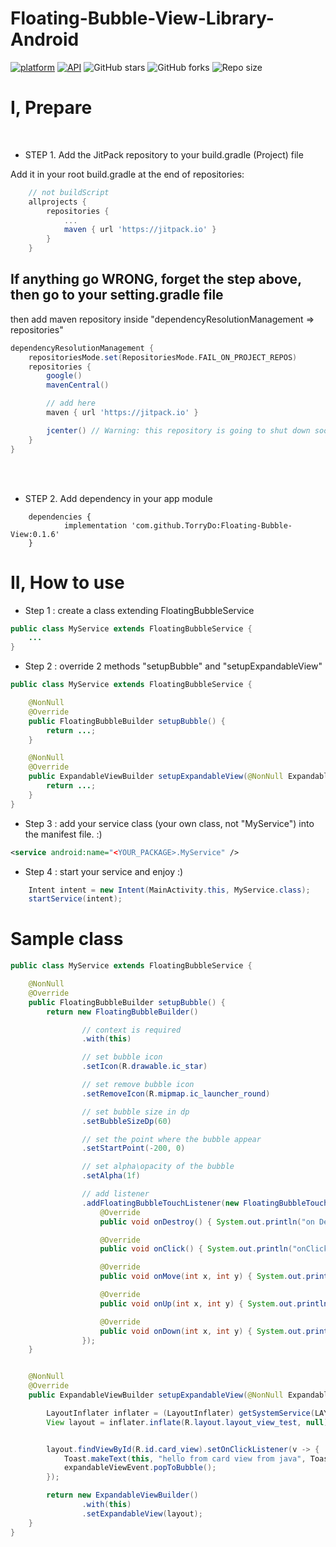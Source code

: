 # Floating-Bubble-View-Library-Android

[![platform](https://img.shields.io/badge/platform-Android-yellow.svg)](https://www.android.com)
[![API](https://img.shields.io/badge/API-21%2B-brightgreen.svg?style=flat)](https://android-arsenal.com/api?level=21)
![GitHub stars](https://img.shields.io/github/stars/TorryDo/Floating-Bubble-View?style=social)
![GitHub forks](https://img.shields.io/github/forks/TorryDo/Floating-Bubble-View?label=Fork&style=social)
![Repo size](https://img.shields.io/github/repo-size/TorryDo/Floating-Bubble-View?style=social)

# I, Prepare

<br/>

- STEP 1. Add the JitPack repository to your build.gradle (Project) file

Add it in your root build.gradle at the end of repositories:

```gradle
    // not buildScript
	allprojects {
		repositories {
			...
			maven { url 'https://jitpack.io' }
		}
	}

```

## If anything go WRONG, forget the step above, then go to your setting.gradle file

then add maven repository inside "dependencyResolutionManagement => repositories"

```gradle
dependencyResolutionManagement {
    repositoriesMode.set(RepositoriesMode.FAIL_ON_PROJECT_REPOS)
    repositories {
        google()
        mavenCentral()

        // add here
        maven { url 'https://jitpack.io' }

        jcenter() // Warning: this repository is going to shut down soon
    }
}
```

<br/> <br/>

- STEP 2. Add dependency in your app module

```
	dependencies {
	        implementation 'com.github.TorryDo:Floating-Bubble-View:0.1.6'
	}

```

# II, How to use

- Step 1 : create a class extending FloatingBubbleService

```java
public class MyService extends FloatingBubbleService {
    ...
}
```

- Step 2 : override 2 methods "setupBubble" and "setupExpandableView"

```java
public class MyService extends FloatingBubbleService {

    @NonNull
    @Override
    public FloatingBubbleBuilder setupBubble() {
        return ...;
    }

    @NonNull
    @Override
    public ExpandableViewBuilder setupExpandableView(@NonNull ExpandableViewEvent expandableViewEvent) {
        return ...;
    }
}
```

- Step 3 : add your service class (your own class, not "MyService") into the manifest file. :)

```xml
<service android:name="<YOUR_PACKAGE>.MyService" />
```

- Step 4 : start your service and enjoy :)

```java
    Intent intent = new Intent(MainActivity.this, MyService.class);
    startService(intent);
```

# Sample class

```java
public class MyService extends FloatingBubbleService {

    @NonNull
    @Override
    public FloatingBubbleBuilder setupBubble() {
        return new FloatingBubbleBuilder()

                // context is required
                .with(this)

                // set bubble icon
                .setIcon(R.drawable.ic_star)

                // set remove bubble icon
                .setRemoveIcon(R.mipmap.ic_launcher_round)

                // set bubble size in dp
                .setBubbleSizeDp(60)

                // set the point where the bubble appear
                .setStartPoint(-200, 0)

                // set alpha\opacity of the bubble
                .setAlpha(1f)

                // add listener
                .addFloatingBubbleTouchListener(new FloatingBubbleTouchListener() {
                    @Override
                    public void onDestroy() { System.out.println("on Destroy"); }

                    @Override
                    public void onClick() { System.out.println("onClick"); }

                    @Override
                    public void onMove(int x, int y) { System.out.println("onMove"); }

                    @Override
                    public void onUp(int x, int y) { System.out.println("onUp"); }

                    @Override
                    public void onDown(int x, int y) { System.out.println("onDown"); }
                });
    }


    @NonNull
    @Override
    public ExpandableViewBuilder setupExpandableView(@NonNull ExpandableViewEvent expandableViewEvent) {

        LayoutInflater inflater = (LayoutInflater) getSystemService(LAYOUT_INFLATER_SERVICE);
        View layout = inflater.inflate(R.layout.layout_view_test, null);


        layout.findViewById(R.id.card_view).setOnClickListener(v -> {
            Toast.makeText(this, "hello from card view from java", Toast.LENGTH_SHORT).show();
            expandableViewEvent.popToBubble();
        });

        return new ExpandableViewBuilder()
                .with(this)
                .setExpandableView(layout);
    }
}
```
